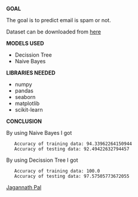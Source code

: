 **GOAL**

The goal is to predict email is spam or not.

Dataset can be downloaded from [here](https://www.kaggle.com/ozlerhakan/spam-or-not-spam-dataset)


**MODELS USED**

-  Decission Tree
-  Naive Bayes

**LIBRARIES NEEDED**
- numpy
- pandas
- seaborn
- matplotlib
- scikit-learn

**CONCLUSION**
 
  By using Naive Bayes I got 
 ```
    Accuracy of training data: 94.33962264150944
    Accuracy of testing data: 92.49422632794457
 ``` 
 
 By using Decission Tree I got 
 ```
    Accuracy of training data: 100.0
    Accuracy of testing data: 97.57505773672055
 ``` 
 

<a href="https://github.com/Jagannath8">Jagannath Pal</a>
